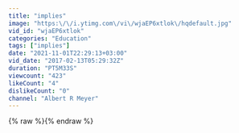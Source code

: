 ```yaml
---
title: "implies"
image: "https:\/\/i.ytimg.com\/vi\/wjaEP6xtlok\/hqdefault.jpg"
vid_id: "wjaEP6xtlok"
categories: "Education"
tags: ["implies"]
date: "2021-11-01T22:29:13+03:00"
vid_date: "2017-02-13T05:29:32Z"
duration: "PT5M33S"
viewcount: "423"
likeCount: "4"
dislikeCount: "0"
channel: "Albert R Meyer"
---
```

{% raw %}{% endraw %}
